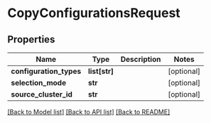 # CopyConfigurationsRequest

## Properties
Name | Type | Description | Notes
------------ | ------------- | ------------- | -------------
**configuration_types** | **list[str]** |  | [optional] 
**selection_mode** | **str** |  | [optional] 
**source_cluster_id** | **str** |  | [optional] 

[[Back to Model list]](../README.md#documentation-for-models) [[Back to API list]](../README.md#documentation-for-api-endpoints) [[Back to README]](../README.md)

